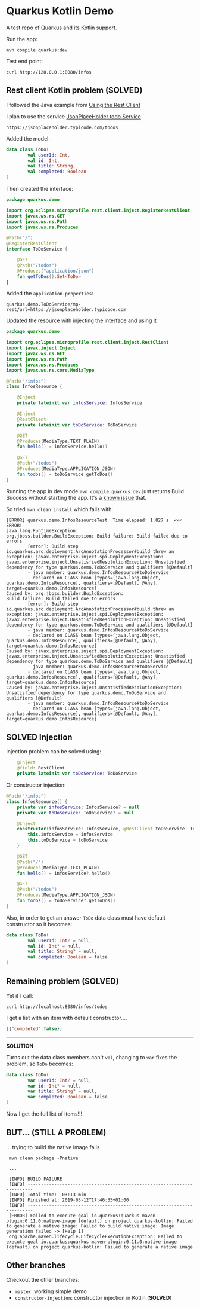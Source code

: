 # Quarkus Kotlin Demo

A test repo of [Quarkus](https://quarkus.io) and its Kotlin support.

Run the app:
```
mvn compile quarkus:dev
```

Test end point:
```
curl http://120.0.0.1:8080/infos
```

## Rest client Kotlin problem (**SOLVED**)

I followed the Java example from [Using the Rest Client](https://quarkus.io/guides/rest-client-guide)

I plan to use the service [JsonPlaceHolder todo Service](https://jsonplaceholder.typicode.com/todos) 

`https://jsonplaceholder.typicode.com/todos`

Added the model:

```kotlin
data class ToDo(
        val userId: Int,
        val id: Int,
        val title: String,
        val completed: Boolean
)
```

Then created the interface:

```kotlin
package quarkus.demo

import org.eclipse.microprofile.rest.client.inject.RegisterRestClient
import javax.ws.rs.GET
import javax.ws.rs.Path
import javax.ws.rs.Produces

@Path("/")
@RegisterRestClient
interface ToDoService {

    @GET
    @Path("/todos")
    @Produces("application/json")
    fun getToDos():Set<ToDo>
}
```

Added the `application.properties`:

```properties
quarkus.demo.ToDoService/mp-rest/url=https://jsonplaceholder.typicode.com
```

Updated the resource with injecting the interface and using it 

```kotlin
package quarkus.demo

import org.eclipse.microprofile.rest.client.inject.RestClient
import javax.inject.Inject
import javax.ws.rs.GET
import javax.ws.rs.Path
import javax.ws.rs.Produces
import javax.ws.rs.core.MediaType

@Path("/infos")
class InfosResource {

    @Inject
    private lateinit var infosService: InfosService

    @Inject
    @RestClient
    private lateinit var toDoService: ToDoService

    @GET
    @Produces(MediaType.TEXT_PLAIN)
    fun hello() = infosService.hello()

    @GET
    @Path("/todos")
    @Produces(MediaType.APPLICATION_JSON)
    fun todos() = toDoService.getToDos()
}
```

Running the app in dev mode `mvn compile quarkus:dev` just returns Build Success without starting the app.
It's a [known issue](https://github.com/quarkusio/quarkus/issues/1363) that.

So tried `mvn clean install` which fails with:

```
[ERROR] quarkus.demo.InfosResourceTest  Time elapsed: 1.827 s  <<< ERROR!
java.lang.RuntimeException: 
org.jboss.builder.BuildException: Build failure: Build failed due to errors
        [error]: Build step io.quarkus.arc.deployment.ArcAnnotationProcessor#build threw an exception: javax.enterprise.inject.spi.DeploymentException: javax.enterprise.inject.UnsatisfiedResolutionException: Unsatisfied dependency for type quarkus.demo.ToDoService and qualifiers [@Default]
        - java member: quarkus.demo.InfosResource#toDoService
        - declared on CLASS bean [types=[java.lang.Object, quarkus.demo.InfosResource], qualifiers=[@Default, @Any], target=quarkus.demo.InfosResource]
Caused by: org.jboss.builder.BuildException: 
Build failure: Build failed due to errors
        [error]: Build step io.quarkus.arc.deployment.ArcAnnotationProcessor#build threw an exception: javax.enterprise.inject.spi.DeploymentException: javax.enterprise.inject.UnsatisfiedResolutionException: Unsatisfied dependency for type quarkus.demo.ToDoService and qualifiers [@Default]
        - java member: quarkus.demo.InfosResource#toDoService
        - declared on CLASS bean [types=[java.lang.Object, quarkus.demo.InfosResource], qualifiers=[@Default, @Any], target=quarkus.demo.InfosResource]
Caused by: javax.enterprise.inject.spi.DeploymentException: 
javax.enterprise.inject.UnsatisfiedResolutionException: Unsatisfied dependency for type quarkus.demo.ToDoService and qualifiers [@Default]
        - java member: quarkus.demo.InfosResource#toDoService
        - declared on CLASS bean [types=[java.lang.Object, quarkus.demo.InfosResource], qualifiers=[@Default, @Any], target=quarkus.demo.InfosResource]
Caused by: javax.enterprise.inject.UnsatisfiedResolutionException: 
Unsatisfied dependency for type quarkus.demo.ToDoService and qualifiers [@Default]
        - java member: quarkus.demo.InfosResource#toDoService
        - declared on CLASS bean [types=[java.lang.Object, quarkus.demo.InfosResource], qualifiers=[@Default, @Any], target=quarkus.demo.InfosResource]
```

## SOLVED Injection

Injection problem can be solved using:

```kotlin
    @Inject
    @field: RestClient
    private lateinit var toDoService: ToDoService
```

Or constructor injection: 

```kotlin
@Path("/infos")
class InfosResource() {
    private var infosService: InfosService? = null
    private var toDoService: ToDoService? = null

    @Inject
    constructor(infosService: InfosService, @RestClient toDoService: ToDoService):this() {
        this.infosService = infosService
        this.toDoService = toDoService
    }

    @GET
    @Path("/")
    @Produces(MediaType.TEXT_PLAIN)
    fun hello() = infosService?.hello()

    @GET
    @Path("/todos")
    @Produces(MediaType.APPLICATION_JSON)
    fun todos() = toDoService?.getToDos()
}
```

Also, in order to get an answer `ToDo` data class must have default constructor so it becomes:
```kotlin
data class ToDo(
        val userId: Int? = null,
        val id: Int? = null,
        val title: String? = null,
        val completed: Boolean = false
)
```
 
## Remaining problem (**SOLVED**)

Yet if I call:
```
curl http://localhost:8080/infos/todos    
```
I get a list with an item with default constructor....
```json
[{"completed":false}]
```
----
**SOLUTION**

Turns out the data class members can't `val`, changing to `var` fixes the problem, so `ToDo` becomes:

```kotlin
data class ToDo(
        var userId: Int? = null,
        var id: Int? = null,
        var title: String? = null,
        var completed: Boolean = false
)
```

Now I get the full list of items!!!


## BUT...  (**STILL A PROBLEM**)

... trying to build the native image fails

```
 mvn clean package -Pnative
 
 ...
 
 [INFO] BUILD FAILURE
 [INFO] ------------------------------------------------------------------------
 [INFO] Total time:  03:13 min
 [INFO] Finished at: 2019-03-12T17:46:35+01:00
 [INFO] ------------------------------------------------------------------------
 [ERROR] Failed to execute goal io.quarkus:quarkus-maven-plugin:0.11.0:native-image (default) on project quarkus-kotlin: Failed to generate a native image: Failed to build native image: Image generation failed -> [Help 1]
 org.apache.maven.lifecycle.LifecycleExecutionException: Failed to execute goal io.quarkus:quarkus-maven-plugin:0.11.0:native-image (default) on project quarkus-kotlin: Failed to generate a native image

```


## Other branches

Checkout the other branches:
 - `master`: working simple demo
 - `constructor-injection`: constructor injection in Kotlin (**SOLVED**)
